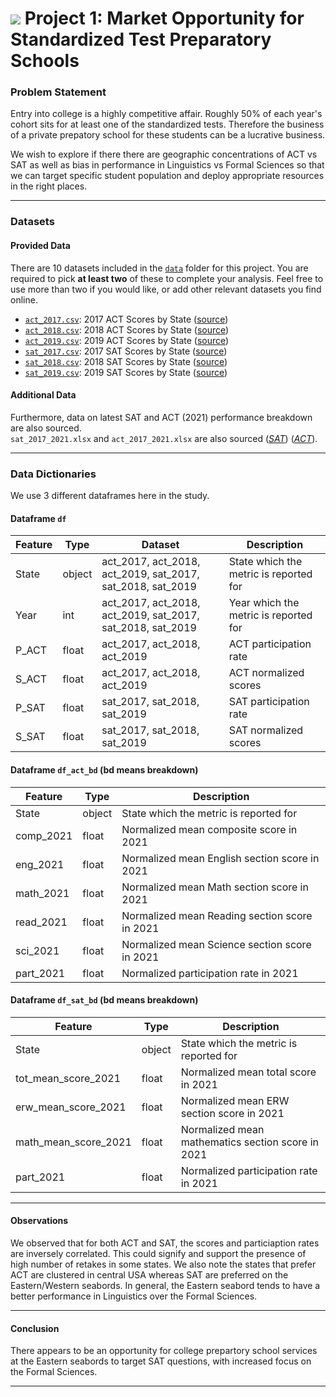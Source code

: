 # ![](https://www.bloomingtonsouthoptimist.org/wp-content/uploads/2020/04/sat_act.png) Project 1: Market Opportunity for Standardized Test Preparatory Schools


### Problem Statement

Entry into college is a highly competitive affair. Roughly 50% of each year's cohort sits for at least one of the standardized tests. Therefore the business of a private prepatory school for these students can be a lucrative business.  

We wish to explore if there there are geographic concentrations of ACT vs SAT as well as bias in performance in Linguistics vs Formal Sciences so that we can target specific student population and deploy appropriate resources in the right places.

---

### Datasets

#### Provided Data

There are 10 datasets included in the [`data`](./data/) folder for this project. You are required to pick **at least two** of these to complete your analysis. Feel free to use more than two if you would like, or add other relevant datasets you find online.

* [`act_2017.csv`](./data/act_2017.csv): 2017 ACT Scores by State ([source](https://blog.prepscholar.com/act-scores-by-state-averages-highs-and-lows))
* [`act_2018.csv`](./data/act_2018.csv): 2018 ACT Scores by State ([source](https://blog.prepscholar.com/act-scores-by-state-averages-highs-and-lows))
* [`act_2019.csv`](./data/act_2019.csv): 2019 ACT Scores by State ([source](https://blog.prepscholar.com/act-scores-by-state-averages-highs-and-lows))
* [`sat_2017.csv`](./data/sat_2017.csv): 2017 SAT Scores by State ([source](https://blog.collegevine.com/here-are-the-average-sat-scores-by-state/))
* [`sat_2018.csv`](./data/sat_2018.csv): 2018 SAT Scores by State ([source](https://blog.collegevine.com/here-are-the-average-sat-scores-by-state/))
* [`sat_2019.csv`](./data/sat_2019.csv): 2019 SAT Scores by State ([source](https://blog.prepscholar.com/average-sat-scores-by-state-most-recent))


#### Additional Data
Furthermore, data on latest SAT and ACT (2021) performance breakdown are also sourced.  
`sat_2017_2021.xlsx` and `act_2017_2021.xlsx` are also sourced ([*SAT*](https://nces.ed.gov/programs/digest/d21/tables/dt21_226.40.asp)) ([*ACT*](https://nces.ed.gov/programs/digest/d21/tables/dt21_226.60.asp)).

---
### Data Dictionaries
We use 3 different dataframes here in the study.  

#### Dataframe `df`
|Feature|Type|Dataset|Description|
|---|---|---|---|
|State|object|act_2017, act_2018, act_2019, sat_2017, sat_2018, sat_2019|State which the metric is reported for|
|Year|int|act_2017, act_2018, act_2019, sat_2017, sat_2018, sat_2019|Year which the metric is reported for|
|P_ACT|float|act_2017, act_2018, act_2019|ACT participation rate|
|S_ACT|float|act_2017, act_2018, act_2019|ACT normalized scores|
|P_SAT|float|sat_2017, sat_2018, sat_2019|SAT participation rate|
|S_SAT|float|sat_2017, sat_2018, sat_2019|SAT normalized scores|


#### Dataframe `df_act_bd` (bd means breakdown)
|Feature|Type|Description|
|---|---|---|
|State|object|State which the metric is reported for|
|comp_2021|float|Normalized mean composite score in 2021|
|eng_2021|float|Normalized mean English section score in 2021|
|math_2021|float|Normalized mean Math section score in 2021|
|read_2021|float|Normalized mean Reading section score in 2021|
|sci_2021|float|Normalized mean Science section score in 2021|
|part_2021|float|Normalized participation rate in 2021|


#### Dataframe `df_sat_bd` (bd means breakdown)
|Feature|Type|Description|
|---|---|---|
|State|object|State which the metric is reported for|
|tot_mean_score_2021|float|Normalized mean total score in 2021|
|erw_mean_score_2021|float|Normalized mean ERW section score in 2021|
|math_mean_score_2021|float|Normalized mean mathematics section score in 2021|
|part_2021|float|Normalized participation rate in 2021|

---
#### Observations

We observed that for both ACT and SAT, the scores and particiaption rates are inversely correlated.
This could signify and support the presence of high number of retakes in some states.
We also note the states that prefer ACT are clustered in central USA whereas SAT are preferred on the Eastern/Western seabords.
In general, the Eastern seabord tends to have a better performance in Linguistics over the Formal Sciences.

---

#### Conclusion
There appears to be an opportunity for college prepartory school services at the Eastern seabords to target SAT questions, with increased focus on the Formal Sciences.

---